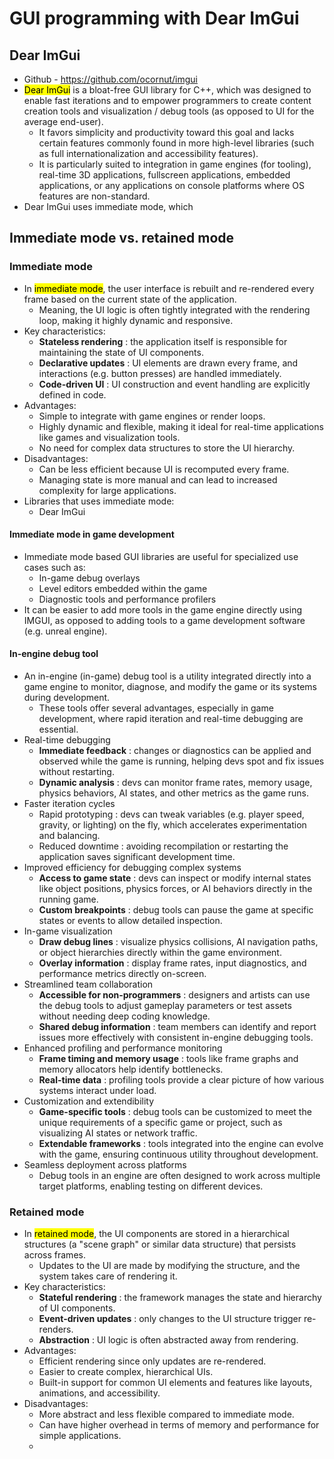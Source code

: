 # GUI programming with Dear ImGui
## Dear ImGui
- Github - https://github.com/ocornut/imgui
- <mark class="hltr-trippy">Dear ImGui</mark> is a bloat-free GUI library for C++, which was designed to enable fast iterations and to empower programmers to create content creation tools and visualization / debug tools (as opposed to UI for the average end-user).
	- It favors simplicity and productivity toward this goal and lacks certain features commonly found in more high-level libraries (such as full internationalization and accessibility features).
	- It is particularly suited to integration in game engines (for tooling), real-time 3D applications, fullscreen applications, embedded applications, or any applications on console platforms where OS features are non-standard.
- Dear ImGui uses immediate mode, which 

## Immediate mode vs. retained mode
### Immediate mode
- In <mark class="hltr-trippy">immediate mode</mark>, the user interface is rebuilt and re-rendered every frame based on the current state of the application.
	- Meaning, the UI logic is often tightly integrated with the rendering loop, making it highly dynamic and responsive.
- Key characteristics:
	- **Stateless rendering** : the application itself is responsible for maintaining the state of UI components.
	- **Declarative updates** : UI elements are drawn every frame, and interactions (e.g. button presses) are handled immediately.
	- **Code-driven UI** : UI construction and event handling are explicitly defined in code.
- Advantages:
	- Simple to integrate with game engines or render loops.
	- Highly dynamic and flexible, making it ideal for real-time applications like games and visualization tools.
	- No need for complex data structures to store the UI hierarchy.
- Disadvantages:
	- Can be less efficient because UI is recomputed every frame.
	- Managing state is more manual and can lead to increased complexity for large applications.
- Libraries that uses immediate mode:
	- Dear ImGui

#### Immediate mode in game development
- Immediate mode based GUI libraries are useful for specialized use cases such as:
	- In-game debug overlays
	- Level editors embedded within the game
	- Diagnostic tools and performance profilers
- It can be easier to add more tools in the game engine directly using IMGUI, as opposed to adding tools to a game development software (e.g. unreal engine).

#### In-engine debug tool
- An in-engine (in-game) debug tool is a utility integrated directly into a game engine to monitor, diagnose, and modify the game or its systems during development.
	- These tools offer several advantages, especially in game development, where rapid iteration and real-time debugging are essential.
- Real-time debugging
	- **Immediate feedback** : changes or diagnostics can be applied and observed while the game is running, helping devs spot and fix issues without restarting.
	- **Dynamic analysis** : devs can monitor frame rates, memory usage, physics behaviors, AI states, and other metrics as the game runs.
- Faster iteration cycles
	- Rapid prototyping : devs can tweak variables (e.g. player speed, gravity, or lighting) on the fly, which accelerates experimentation and balancing.
	- Reduced downtime : avoiding recompilation or restarting the application saves significant development time.
- Improved efficiency for debugging complex systems
	- **Access to game state** : devs can inspect or modify internal states like object positions, physics forces, or AI behaviors directly in the running game.
	- **Custom breakpoints** : debug tools can pause the game at specific states or events to allow detailed inspection.
- In-game visualization
	- **Draw debug lines** : visualize physics collisions, AI navigation paths, or object hierarchies directly within the game environment.
	- **Overlay information** : display frame rates, input diagnostics, and performance metrics directly on-screen.
- Streamlined team collaboration
	- **Accessible for non-programmers** : designers and artists can use the debug tools to adjust gameplay parameters or test assets without needing deep coding knowledge.
	- **Shared debug information** : team members can identify and report issues more effectively with consistent in-engine debugging tools.
- Enhanced profiling and performance monitoring
	- **Frame timing and memory usage** : tools like frame graphs and memory allocators help identify bottlenecks.
	- **Real-time data** : profiling tools provide a clear picture of how various systems interact under load.
- Customization and extendibility
	- **Game-specific tools** : debug tools can be customized to meet the unique requirements of a specific game or project, such as visualizing AI states or network traffic.
	- **Extendable frameworks** : tools integrated into the engine can evolve with the game, ensuring continuous utility throughout development.
- Seamless deployment across platforms
	- Debug tools in an engine are often designed to work across multiple target platforms, enabling testing on different devices.

### Retained mode
- In <mark class="hltr-trippy">retained mode</mark>, the UI components are stored in a hierarchical structures (a "scene graph" or similar data structure) that persists across frames.
	- Updates to the UI are made by modifying the structure, and the system takes care of rendering it.
- Key characteristics:
	- **Stateful rendering** : the framework manages the state and hierarchy of UI components.
	- **Event-driven updates** : only changes to the UI structure trigger re-renders.
	- **Abstraction** : UI logic is often abstracted away from rendering.
- Advantages:
	- Efficient rendering since only updates are re-rendered.
	- Easier to create complex, hierarchical UIs.
	- Built-in support for common UI elements and features like layouts, animations, and accessibility.
- Disadvantages:
	- More abstract and less flexible compared to immediate mode.
	- Can have higher overhead in terms of memory and performance for simple applications.
	- 